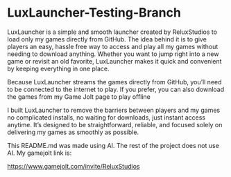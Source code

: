 # LuxLauncher-Testing-Branch
LuxLauncher is a simple and smooth launcher created by ReluxStudios to load only my games directly from GitHub. The idea behind it is to give players an easy, hassle free way to access and play all my games without needing to download anything. Whether you want to jump right into a new game or revisit an old favorite, LuxLauncher makes it quick and convenient by keeping everything in one place.

Because LuxLauncher streams the games directly from GitHub, you’ll need to be connected to the internet to play. If you prefer, you can also download the games from my Game Jolt page to play offline

I built LuxLauncher to remove the barriers between players and my games no complicated installs, no waiting for downloads, just instant access anytime. It’s designed to be straightforward, reliable, and focused solely on delivering my games as smoothly as possible.

This README.md was made using AI. The rest of the project does not use AI. My gamejolt link is:

https://www.gamejolt.com/invite/ReluxStudios
